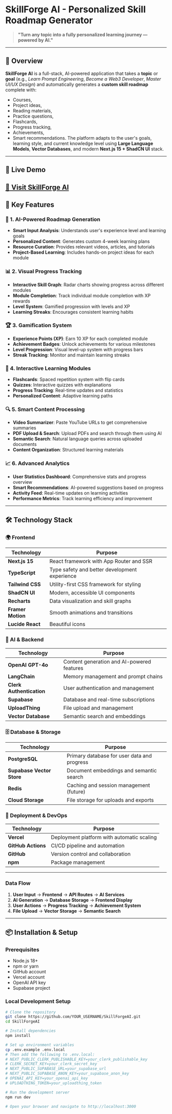 # SkillForge AI - Personalized Skill Roadmap Generator
> **"Turn any topic into a fully personalized learning journey — powered by AI."**
---
## 🌟 Overview
**SkillForge AI** is a full-stack, AI-powered application that takes a **topic** or **goal** (e.g., *Learn Prompt Engineering*, *Become a Web3 Developer*, *Master UI/UX Design*) and automatically generates a **custom skill roadmap** complete with:
- Courses,
- Project ideas,
- Reading materials,
- Practice questions,
- Flashcards,
- Progress tracking,
- Achievements,
- Smart recommendations.
The platform adapts to the user's goals, learning style, and current knowledge level using **Large Language Models**, **Vector Databases**, and modern **Next.js 15 + ShadCN UI** stack.
---
## 🚀 Live Demo
**[🔗 Visit SkillForge AI](https://skill-forge-ai.vercel.app/)**
---
## 🎯 Key Features
### 🧠 1. **AI-Powered Roadmap Generation**
- **Smart Input Analysis**: Understands user's experience level and learning goals
- **Personalized Content**: Generates custom 4-week learning plans
- **Resource Curation**: Provides relevant videos, articles, and tutorials
- **Project-Based Learning**: Includes hands-on project ideas for each module
### 📊 2. **Visual Progress Tracking**
- **Interactive Skill Graph**: Radar charts showing progress across different modules
- **Module Completion**: Track individual module completion with XP rewards
- **Level System**: Gamified progression with levels and XP
- **Learning Streaks**: Encourages consistent learning habits
### 🏆 3. **Gamification System**
- **Experience Points (XP)**: Earn 10 XP for each completed module
- **Achievement Badges**: Unlock achievements for various milestones
- **Level Progression**: Visual level-up system with progress bars
- **Streak Tracking**: Monitor and maintain learning streaks
### 🧩 4. **Interactive Learning Modules**
- **Flashcards**: Spaced repetition system with flip cards
- **Quizzes**: Interactive quizzes with explanations
- **Progress Tracking**: Real-time updates and statistics
- **Personalized Content**: Adaptive learning paths
### 🔍 5. **Smart Content Processing**
- **Video Summarizer**: Paste YouTube URLs to get comprehensive summaries
- **PDF Upload & Search**: Upload PDFs and search through them using AI
- **Semantic Search**: Natural language queries across uploaded documents
- **Content Organization**: Structured learning materials
### 📈 6. **Advanced Analytics**
- **User Statistics Dashboard**: Comprehensive stats and progress overview
- **Smart Recommendations**: AI-powered suggestions based on progress
- **Activity Feed**: Real-time updates on learning activities
- **Performance Metrics**: Track learning efficiency and improvement
---
## 🛠️ Technology Stack
### 🌍 Frontend
| Technology | Purpose |
|------------|---------|
| **Next.js 15** | React framework with App Router and SSR |
| **TypeScript** | Type safety and better development experience |
| **Tailwind CSS** | Utility-first CSS framework for styling |
| **ShadCN UI** | Modern, accessible UI components |
| **Recharts** | Data visualization and skill graphs |
| **Framer Motion** | Smooth animations and transitions |
| **Lucide React** | Beautiful icons |
### 🤖 AI & Backend
| Technology | Purpose |
|------------|---------|
| **OpenAI GPT-4o** | Content generation and AI-powered features |
| **LangChain** | Memory management and prompt chains |
| **Clerk Authentication** | User authentication and management |
| **Supabase** | Database and real-time subscriptions |
| **UploadThing** | File upload and management |
| **Vector Database** | Semantic search and embeddings |
### 🗄️ Database & Storage
| Technology | Purpose |
|------------|---------|
| **PostgreSQL** | Primary database for user data and progress |
| **Supabase Vector Store** | Document embeddings and semantic search |
| **Redis** | Caching and session management (future) |
| **Cloud Storage** | File storage for uploads and exports |
### 🚀 Deployment & DevOps
| Technology | Purpose |
|------------|---------|
| **Vercel** | Deployment platform with automatic scaling |
| **GitHub Actions** | CI/CD pipeline and automation |
| **GitHub** | Version control and collaboration |
| **npm** | Package management |
---
### Data Flow
1. **User Input** → **Frontend** → **API Routes** → **AI Services**
2. **AI Generation** → **Database Storage** → **Frontend Display**
3. **User Actions** → **Progress Tracking** → **Achievement System**
4. **File Upload** → **Vector Storage** → **Semantic Search**
---
## 📦 Installation & Setup
### Prerequisites
- Node.js 18+ 
- npm or yarn
- GitHub account
- Vercel account
- OpenAI API key
- Supabase project
### Local Development Setup
```bash
# Clone the repository
git clone https://github.com/YOUR_USERNAME/SkillForgeAI.git
cd SkillForgeAI

# Install dependencies
npm install

# Set up environment variables
cp .env.example .env.local
# Then add the following to .env.local:
# NEXT_PUBLIC_CLERK_PUBLISHABLE_KEY=your_clerk_publishable_key
# CLERK_SECRET_KEY=your_clerk_secret_key
# NEXT_PUBLIC_SUPABASE_URL=your_supabase_url
# NEXT_PUBLIC_SUPABASE_ANON_KEY=your_supabase_anon_key
# OPENAI_API_KEY=your_openai_api_key
# UPLOADTHING_TOKEN=your_uploadthing_token

# Run the development server
npm run dev

# Open your browser and navigate to http://localhost:3000
